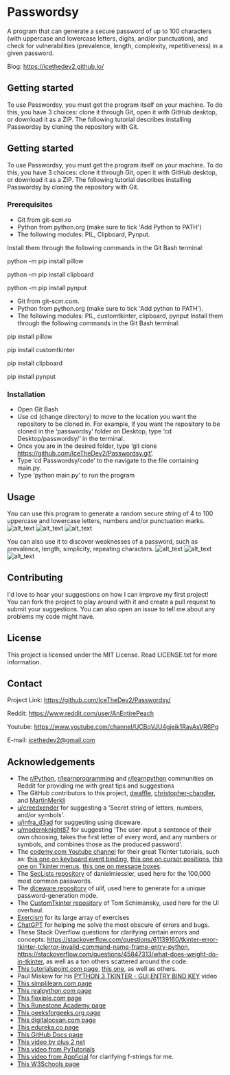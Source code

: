 # Passwordsy
A program that can generate a secure password of up to 100 characters (with uppercase and lowercase letters, digits, and/or punctuation), and check for vulnerabilities (prevalence, length, complexity, repetitiveness) in a given password.

Blog: https://icethedev2.github.io/

## Getting started
To use Passwordsy, you must get the program itself on your machine. To do this, you have 3 choices: clone it through Git, open it with GitHub desktop, or download it as a ZIP. The following tutorial describes installing Passwordsy by cloning the repository with Git.

## Getting started
To use Passwordsy, you must get the program itself on your machine. To do this, you have 3 choices: clone it through Git, open it with GitHub desktop, or download it as a ZIP. The following tutorial describes installing Passwordsy by cloning the repository with Git.

### Prerequisites
- Git from git-scm.ro
- Python from python.org (make sure to tick 'Add Python to PATH')
- The following modules: PIL, Clipboard, Pynput.

Install them through the following commands in the Git Bash terminal:

python -m pip install pillow

python -m pip install clipboard

python -m pip install pynput


- Git from git-scm.com.
- Python from python.org (make sure to tick 'Add python to PATH').
- The following modules: PIL, customtkinter, clipboard, pynput Install them through the following commands in the Git Bash terminal:

pip install pillow

pip install customtkinter

pip install clipboard

pip install pynput

### Installation
- Open Git Bash
- Use cd (change directory) to move to the location you want the repository to be cloned in. For example, if you want the repository to be cloned in the ‘passwordsy’ folder on Desktop, type ‘cd Desktop/passwordsy/‘ in the terminal.
- Once you are in the desired folder, type ‘git clone https://github.com/IceTheDev2/Passwordsy.git’.
- Type ‘cd Passwordsy/code’ to the navigate to the file containing main.py.
- Type ‘python main.py’ to run the program

## Usage
You can use this program to generate a random secure string of 4 to 100 uppercase and lowercase letters, numbers and/or punctuation marks.
![alt_text](https://github.com/IceTheDev2/Passwordsy/blob/main/code/screenshots/1.PNG)
![alt_text](https://github.com/IceTheDev2/Passwordsy/blob/main/code/screenshots/2.PNG)
![alt_text](https://github.com/IceTheDev2/Passwordsy/blob/main/code/screenshots/3.PNG)


You can also use it to discover weaknesses of a password, such as prevalence, length, simplicity, repeating characters.
![alt_text](https://github.com/IceTheDev2/Passwordsy/blob/main/code/screenshots/4.PNG)
![alt_text](https://github.com/IceTheDev2/Passwordsy/blob/main/code/screenshots/5.PNG)
![alt_text](https://github.com/IceTheDev2/Passwordsy/blob/main/code/screenshots/6.PNG)


## Contributing
I'd love to hear your suggestions on how I can improve my first project!  
You can fork the project to play around with it and create a pull request to submit your suggestions. You can also open an issue to tell me about any problems my code might have.

## License
This project is licensed under the MIT License. Read LICENSE.txt for more information.

## Contact
Project Link: https://github.com/IceTheDev2/Passwordsy/  

Reddit: https://www.reddit.com/user/AnEntirePeach

Youtube: https://www.youtube.com/channel/UCBqVJU4gjeik1RavAsVR6Pg

E-mail: icethedev2@gmail.com

## Acknowledgements
* The [r/Python](https://www.reddit.com/r/Python/), [r/learnprogramming](https://www.reddit.com/r/learnprogramming/) and [r/learnpython](https://www.reddit.com/r/learnpython/) communities on Reddit for providing me with great tips and suggestions
* The GitHub contributors to this project, [dwaffle](https://github.com/dwaffle), [christopher-chandler](https://trello.com/c/f72vJsYk/50-https-githubcom-christopher-chandler), and [MartinMerkli](https://github.com/MartinMerkli)
* [u/creedxender](https://www.reddit.com/user/creedxender/) for suggesting a 'Secret string of letters, numbers, and/or symbols'.
* [u/infra_d3ad](https://www.reddit.com/user/infra_d3ad/) for suggesting using diceware.
* [u/modernknight87](https://www.reddit.com/user/modernknight87/) for suggesting 'The user input a sentence of their own choosing, takes the first letter of every word, and any numbers or symbols, and combines those as the produced password'.
* The [codemy.com Youtube channel](https://www.youtube.com/@Codemycom) for their great Tkinter tutorials, such as: [this one on keyboard event binding](https://youtu.be/GLnNPjL1U2g), [this one on cursor positions](https://youtu.be/Z4zePg2M5H8), [this one on Tkinter menus](https://youtu.be/KRuUtNxOb_k), [this one on message boxes](https://youtu.be/S3AaSwpb5GE).
* The [SecLists repository](https://github.com/danielmiessler/SecLists) of danielmiessler, used here for the 100,000 most common passwords.
* The [diceware repository](https://github.com/ulif/diceware) of ulif, used here to generate for a unique password-generation mode.
* The [CustomTkinter repository](https://github.com/TomSchimansky/CustomTkinter) of Tom Schimansky, used here for the UI overhaul.
* [Exercism](https://exercism.org/) for its large array of exercises
* [ChatGPT](https://chat.openai.com/chat) for helping me solve the most obscure of errors and bugs.
* These Stack Overflow questions for clarifying certain errors and concepts: https://stackoverflow.com/questions/61139160/tkinter-error-tkinter-tclerror-invalid-command-name-frame-entry-python, https://stackoverflow.com/questions/45847313/what-does-weight-do-in-tkinter, as well as a ton others scattered around the code.
* [This tutorialspoint.com page](https://www.tutorialspoint.com/how-to-delete-tkinter-widgets-from-a-window#:~:text=We%20can%20delete%20widgets%20from,defining%20a%20function%20for%20it.), [this one](https://www.tutorialspoint.com/how-can-i-identify-when-a-button-is-released-in-tkinter), as well as others.
* Paul Miskew for his [PYTHON 3 TKINTER - GUI ENTRY BIND KEY](https://youtu.be/JThKYGapGzU) video
* [This simplilearn.com page](https://www.simplilearn.com/tutorials/python-tutorial/python-typeof-function)
* [This realpython.com page](https://realpython.com/documenting-python-code/#documenting-your-python-code-base-using-docstrings)
* [This flexiple.com page](https://flexiple.com/python/python-list-contains/)
* [This Runestone Academy page](https://runestone.academy/ns/books/published/fopp/SimplePythonData/UpdatingVariables.html#:~:text=In%20Python%20%2B%3D%20is%20used,or%20x%20%3D%20x%20%2B%201%20.)
* [This geeksforgeeks.org page](https://www.geeksforgeeks.org/append-extend-python/#:~:text=What%20is%20Append%20in%20Python,the%20end%20of%20a%20list.)
* [This digitalocean.com page](https://www.digitalocean.com/community/tutorials/how-to-use-break-continue-and-pass-statements-when-working-with-loops-in-python-3)
* [This edureka.co page](https://www.edureka.co/community/33869/how-to-use-not-equal-operator-in-python#:~:text=You%20can%20use%20%22!%3D,are%20not%20equal%2C%20otherwise%20false%20.)
* [This GitHub Docs page](https://docs.github.com/en/pull-requests/collaborating-with-pull-requests/reviewing-changes-in-pull-requests/approving-a-pull-request-with-required-reviews)
* [This video by plus 2 net](https://youtu.be/mSpLnnXeiIc)
* [This video from PyTutorials](https://youtu.be/DTnz8wA6wpw)
* [This video from Appficial](https://youtu.be/eszrY7w83q8) for clarifying f-strings for me.
* [This W3Schools page](https://www.w3schools.com/python/python_dictionaries.asp)
